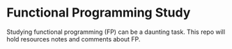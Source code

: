 # Functional Programming Study

Studying functional programming (FP) can be a daunting task. 
This repo will hold resources notes and comments about FP.
